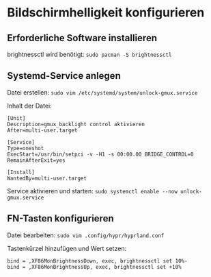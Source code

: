 # Bildschirmhelligkeit konfigurieren

## Erforderliche Software installieren
brightnessctl wird benötigt: `sudo pacman -S brightnessctl`

## Systemd-Service anlegen
Datei erstellen: `sudo vim /etc/systemd/system/unlock-gmux.service`

Inhalt der Datei:
```
[Unit]
Description=gmux_backlight control aktivieren
After=multi-user.target

[Service]
Type=oneshot
ExecStart=/usr/bin/setpci -v -H1 -s 00:00.00 BRIDGE_CONTROL=0
RemainAfterExit=yes

[Install]
WantedBy=multi-user.target
```

Service aktivieren und starten: `sudo systemctl enable --now unlock-gmux.service`

## FN-Tasten konfigurieren
Datei bearbeiten: `sudo vim .config/hypr/hyprland.conf`

Tastenkürzel hinzufügen und Wert setzen:
```
bind = ,XF86MonBrightnessDown, exec, brightnessctl set 10%-
bind = ,XF86MonBrightnessUp, exec, brightnessctl set +10%
```

